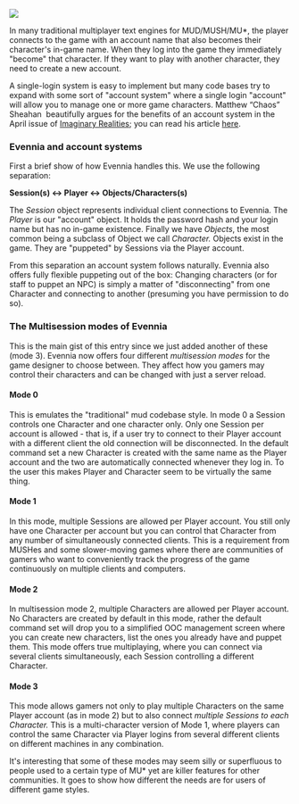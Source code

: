 [![](https://lh3.googleusercontent.com/proxy/hraqnaf9pLN_5rYSN5vnqysZwOaipiA32vImwp1-TWic6HtbYxqlwtRLjJgl9WQd6IY0TsCGPiPaEw8HEEgcxx_yy9S3E3KRKRk0Ksdm50RDLgAtNaftkVdS2EGU0nuOqdIeUHIWmijKMWNtknEj7891LEFUgjaTDCcsvenRq7f3032soPG_mfUz5bXw7PMGiyQd42PSnvbBh4ufwvzvlQZp-93GVKsTH40MN5vgQm0SfEDVp4fNY49Yyo16MLMQM5MVEfWA9EKmy_HxCPwX07NmWLwIRbRD1_q821tQXDaYeJzzj40If2hJrB1EKPTzo41A7HKfsPbRnla48S9wtqcny_kTO88AdcF1=s0-d)](http://upload.wikimedia.org/wikipedia/commons/thumb/7/70/5016_-_Archaeological_Museum,_Athens_-_Dolls_-_Photo_by_Giovanni_Dall%27Orto,_Nov_13_2009.jpg/374px-5016_-_Archaeological_Museum,_Athens_-_Dolls_-_Photo_by_Giovanni_Dall%27Orto,_Nov_13_2009.jpg)

In many traditional multiplayer text engines for MUD/MUSH/MU*, the player connects to the game with an account name that also becomes their character's in-game name. When they log into the game they immediately "become" that character. If they want to play with another character, they need to create a new account.  
  
A single-login system is easy to implement but many code bases try to expand with some sort of "account system" where a single login "account" will allow you to manage one or more game characters. Matthew “Chaos” Sheahan  beautifully argues for the benefits of an account system in the April issue of [Imaginary Realities](http://journal.imaginary-realities.com/volume-06/issue-01/index.html); you can read his article [here](http://journal.imaginary-realities.com/volume-06/issue-01/your-mud-should-have-an-account-system/index.html).  
  
  

### Evennia and account systems

First a brief show of how Evennia handles this. We use the following separation:  
  

**Session(s) <-> Player <-> Objects/Characters(s)**

  
The _Session_ object represents individual client connections to Evennia. The _Player_ is our "account" object. It holds the password hash and your login name but has no in-game existence. Finally we have _Objects_, the most common being a subclass of Object we call _Character._ Objects exist in the game. They are "puppeted" by Sessions via the Player account.  
  
From this separation an account system follows naturally. Evennia also offers fully flexible puppeting out of the box: Changing characters (or for staff to puppet an NPC) is simply a matter of "disconnecting" from one Character and connecting to another (presuming you have permission to do so).  
  

### The Multisession modes of Evennia

This is the main gist of this entry since we just added another of these (mode 3). Evennia now offers four different _multisession modes_ for the game designer to choose between. They affect how you gamers may control their characters and can be changed with just a server reload.   

#### Mode 0

This is emulates the "traditional" mud codebase style. In mode 0 a Session controls one Character and one character only. Only one Session per account is allowed - that is, if a user try to connect to their Player account with a different client the old connection will be disconnected. In the default command set a new Character is created with the same name as the Player account and the two are automatically connected whenever they log in. To the user this makes Player and Character seem to be virtually the same thing.  

#### Mode 1

In this mode, multiple Sessions are allowed per Player account. You still only have one Character per account but you can control that Character from any number of simultaneously connected clients. This is a requirement from MUSHes and some slower-moving games where there are communities of gamers who want to conveniently track the progress of the game continuously on multiple clients and computers.   

#### Mode 2

In multisession mode 2, multiple Characters are allowed per Player account. No Characters are created by default in this mode, rather the default command set will drop you to a simplified OOC management screen where you can create new characters, list the ones you already have and puppet them. This mode offers true multiplaying, where you can connect via several clients simultaneously, each Session controlling a different Character.  

#### Mode 3

This mode allows gamers not only to play multiple Characters on the same Player account (as in mode 2) but to also connect _multiple Sessions to each Character._ This is a multi-character version of Mode 1, where players can control the same Character via Player logins from several different clients on different machines in any combination.  
  
  
  
It's interesting that some of these modes may seem silly or superfluous to people used to a certain type of MU* yet are killer features for other communities. It goes to show how different the needs are for users of different game styles.